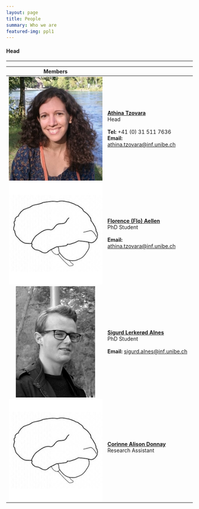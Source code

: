 ```yaml
---
layout: page
title: People
summary: Who we are
featured-img: ppl1
---
```


#### Head 
---

| Members | |
|:---:|:---|
|<img align="center" src="https://raw.githubusercontent.com/ccneuro/ccneuro.github.io/master/assets/img/posts/TzovaraAthina_Picture.jpg" alt="Smiley face"/> | **<a href="https://ccneuro.github.io/atzovara/">Athina Tzovara</a>** <br/> Head<br/><br/>**Tel:** +41 (0) 31 511 7636<br/>**Email:** athina.tzovara@inf.unibe.ch|
|<img align="center" src="https://raw.githubusercontent.com/ccneuro/ccneuro.github.io/master/assets/img/posts/Brainy.jpg" alt="Smiley face"/> | **<a href="https://ccneuro.github.io/faellen/">Florence (Flo) Aellen</a>** <br/> PhD Student<br/><br/>**Email:** athina.tzovara@inf.unibe.ch|
|<img align="center" src="https://raw.githubusercontent.com/ccneuro/ccneuro.github.io/master/assets/img/posts/AlnesSigurd_Picture.jpg" alt="Smiley face"/> | **<a href="https://ccneuro.github.io/salnes/">Sigurd Lerkerød Alnes</a>** <br/> PhD Student<br/><br/>**Email:** sigurd.alnes@inf.unibe.ch |
|<img align="center" src="https://raw.githubusercontent.com/ccneuro/ccneuro.github.io/master/assets/img/posts/Brainy.jpg" alt="Smiley face"/> | **<a href="https://ccneuro.github.io/salnes/">Corinne Alison Donnay</a>** <br/> Research Assistant<br/><br/> |



 
